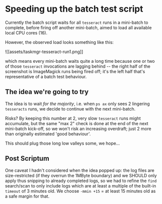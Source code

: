 # Speeding up the batch test script

Currently the batch script waits for all `tesseract` runs in a mini-batch to complete, before firing off another mini-batch, aimed to load all available local CPU cores (16).

However, the observed load looks something like this:

![[assets/taskmgr-tesseract-run1.png]]

which means every mini-batch waits quite a long time because one or two of those `tesseract` invocations are lagging behind -- the right half of the screenshot is ImageMagick runs being fired off; it's the left half that's representative of a batch test behaviour.

## The idea we're going to try

The idea is to wait *for the majority*, i.e. when `ps ax` only sees 2 lingering `tesseracts` runs, we decide to continue with the next mini-batch.

Risks? 
By keeping this number at 2, very slow `tesseract` runs might accumulate, but the same "max 2" check is done at the end of the next mini-batch kick-off, so we won't risk an increasing overdraft; just 2 more than originally estimated 'good behaviour'. 

This should plug those long low valleys some, we hope...


## Post Scriptum

One caveat I hadn't considered when the idea popped up: the log files are size-restricted (if they overrun the 1MByte boundary) and we SHOULD only apply thus snipping to already completed logs, so we had to refine the `find` search/scan to only include logs which are at least a multiple of the built-in `timeout` of 3 minutes old. We choose `-mmin +15` = at least 15 minutes old as a safe margin for that.
